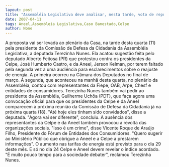 ```yaml
---
layout: post
title: "Assembléia Legislativa deve analisar, nesta tarde, voto de repúdio à Celpe e à Aneel"
date: 2007-04-11
tags: Aneel,Assembleia Legislativa,Caso Banestado,Celpe
author: None
---
```

A proposta vai ser levada ao plenário da Casa, na tarde desta quarta (11) pela presidente da Comissão de Defesa da Cidadania da Assembléia Legislativa, a deputada Terezinha Nunes. 
Ela acatou sugestão feita pelo deputado Alberto Feitosa (PR) que protestou contra os presidentes da Celpe, José Humberto Castro, e da Aneel, Jerson Kelman, por terem faltado pela segunda vez a uma audiência para esclarecimentos sobre o reajuste de energia.
A primeira ocorreu na Câmara dos Deputados no final de março. A segunda, que aconteceu na manhã desta quarta, no plenário da Assembléia, contou com representantes da Fiepe, OAB, Arpe, Chesf e entidades de consumidores.
Terezinha Nunes também vai pedir ao presidente da Assembléia, Guilherme Uchôa (PDT), que faça agora uma convocação oficial para que os presidentes da Celpe e da Aneel comparecem à próxima reunião da Comissão de Defesa da Cidadania já na próxima quarta (18). \"Até hoje eles tinham sido convidados\", disse a deputada. \"Agora vai ser diferente\", concluiu.
A ausência dos representantes da Celpe e da Aneel também provocou a revolta das organizações sociais.
\"Isso é um crime\", disse Vicente Roque de Araújo Filho, Presidente do Fórum de Entidades dos Consumidores. \"Quero sugerir ao Ministério Público que&nbsp;obrigue a Aneel e a Celpe a prestarem informações\".
O aumento nas tarifas de energia está previsto para o dia 29 deste mês. E só no dia 24 Celpe e Aneel devem revelar o índice acordado. \"É muito pouco tempo para a sociedade debater\", reclamou Terezinha Nunes. 
